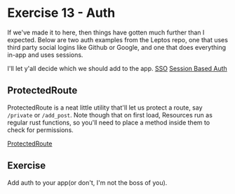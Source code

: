 # Exercise 13 - Auth

If we've made it to here, then things have gotten much further than I expected.
Below are two auth examples from the Leptos repo, one that uses third party 
social logins like Github or Google, and one that does everything in-app and 
uses sessions.

I'll let y'all decide which we should add to the app.
[SSO](https://github.com/leptos-rs/leptos/tree/main/projects/sso_auth_axum)
[Session Based Auth](https://github.com/leptos-rs/leptos/tree/main/projects/sso_auth_axum)

## ProtectedRoute
ProtectedRoute is a neat little utility that'll let us protect a route, say 
`/private` or `/add_post`. Note though that on first load, Resources run as 
regular rust functions, so you'll need to place a method inside them to check 
for permissions.

[ProtectedRoute](https://docs.rs/leptos_router/latest/leptos_router/components/fn.ProtectedRoute.html)

## Exercise
Add auth to your app(or don't, I'm not the boss of you).
